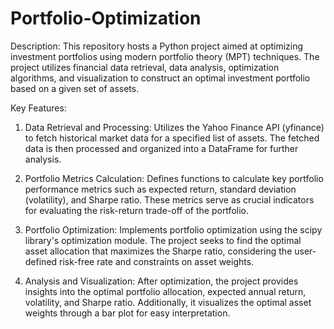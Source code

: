 # Portfolio-Optimization
Description:
This repository hosts a Python project aimed at optimizing investment portfolios using modern portfolio theory (MPT) techniques. The project utilizes financial data retrieval, data analysis, optimization algorithms, and visualization to construct an optimal investment portfolio based on a given set of assets.

Key Features:
1) Data Retrieval and Processing: Utilizes the Yahoo Finance API (yfinance) to fetch historical market data for a specified list of assets. The fetched data is then processed and organized into a DataFrame for further analysis.

2) Portfolio Metrics Calculation: Defines functions to calculate key portfolio performance metrics such as expected return, standard deviation (volatility), and Sharpe ratio. These metrics serve as crucial indicators for evaluating the risk-return trade-off of the portfolio.

3) Portfolio Optimization: Implements portfolio optimization using the scipy library's optimization module. The project seeks to find the optimal asset allocation that maximizes the Sharpe ratio, considering the user-defined risk-free rate and constraints on asset weights.

4) Analysis and Visualization: After optimization, the project provides insights into the optimal portfolio allocation, expected annual return, volatility, and Sharpe ratio. Additionally, it visualizes the optimal asset weights through a bar plot for easy interpretation.
